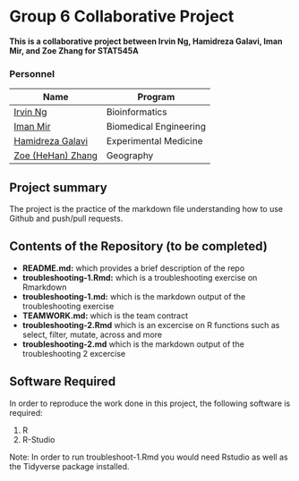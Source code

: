 # Group 6 Collaborative Project 

**This is a collaborative project between Irvin Ng, Hamidreza Galavi, Iman Mir, and Zoe Zhang for STAT545A**

### Personnel
Name | Program
------------ | ------------
[Irvin Ng](https://www.linkedin.com/in/irvin-ng-605424120) | Bioinformatics
[Iman Mir](https://www.linkedin.com/in/iman-mir-a3563b229) | Biomedical Engineering
[Hamidreza Galavi](https://www.linkedin.com/in/hamidreza-galavi-814b32258/) | Experimental Medicine
[Zoe (HeHan) Zhang](https://ubc-micromet.github.io/) | Geography


## Project summary
The project is the practice of the markdown file understanding how to use Github and push/pull requests.


## Contents of the Repository (to be completed)
* **README.md:** which provides a brief description of the repo
* **troubleshooting-1.Rmd:** which is a troubleshooting exercise on Rmarkdown
* **troubleshooting-1.md:** which is the markdown output of the troubleshooting exercise
* **TEAMWORK.md:** which is the team contract
* **troubleshooting-2.Rmd** which is an excercise on R functions such as select, filter, mutate, across and more
* **troubleshooting-2.md** which is the markdown output of the troubleshooting 2 excercise

## Software Required
In order to reproduce the work done in this project, the following software is required:
1. R
2. R-Studio

Note: In order to run troubleshoot-1.Rmd you would need Rstudio as well as the Tidyverse package installed.
